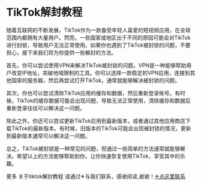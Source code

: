 # TikTok解封教程

随着互联网的不断发展，TikTok作为一款备受年轻人喜爱的短视频应用，在全球范围内都拥有大量用户。然而，一些国家或地区出于不同的原因可能会对TikTok进行封锁，导致用户无法正常使用。如果你也遇到了TikTok被封锁的问题，不要担心，接下来我们将为你提供一些解封的方法。

首先，你可以尝试使用VPN来解决TikTok被封锁的问题。VPN是一种能够帮助用户改变IP地址，突破地域限制的工具。你可以选择一款稳定的VPN应用，连接到其他国家的服务器，然后再尝试打开TikTok，通常就能够解决被封锁的问题。

其次，你也可以尝试清除TikTok应用的缓存和数据，然后重新登录账号。有时候，TikTok的缓存数据可能会出现问题，导致无法正常使用，清除缓存和数据后重新登录往往可以解决这一问题。

除此之外，你还可以尝试更新TikTok应用到最新版本，或者通过其他应用商店下载TikTok的最新版本。有时候，旧版本的TikTok可能会出现被封锁的情况，更新到最新版本通常可以解决这一问题。

总之，TikTok被封锁是一种常见的问题，但通过一些简单的方法通常就能够解决。希望以上的方法能够帮助到你，让你快速恢复使用TikTok，享受其中的乐趣。

更多 关于tiktok解封教程 请通过✈与我们联系，感谢阅读,谢谢！[✈点这里联系](https://c.k02.cc)
